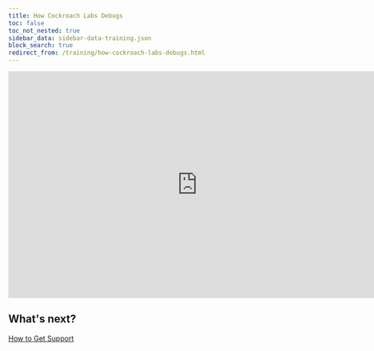 ```yaml
---
title: How Cockroach Labs Debugs
toc: false
toc_not_nested: true
sidebar_data: sidebar-data-training.json
block_search: true
redirect_from: /training/how-cockroach-labs-debugs.html
---
```


<iframe src="https://docs.google.com/presentation/d/e/2PACX-1vQZT9lOVasQ7iDjOQ4Bm1zi4WsfU-uSujbneZXz4ZOd2ftakbPTkW3w5dnOo39JYA96BSml5ruSWXqM/embed?start=false&loop=false" frameborder="0" width="756" height="454" allowfullscreen="true" mozallowfullscreen="true" webkitallowfullscreen="true"></iframe>

## What's next?

[How to Get Support](how-to-get-support.html)
